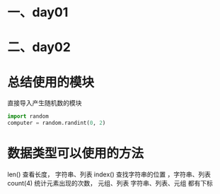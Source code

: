 # 一、day01



# 二、day02



# 总结使用的模块
直接导入产生随机数的模块  
```python
import random
computer = random.randint(0, 2)
```

# 数据类型可以使用的方法
len() 查看长度， 字符串、列表
index() 查找字符串的位置 ，字符串、列表
count(4) 统计元素出现的次数， 元组、列表
字符串、列表、元组 都有下标